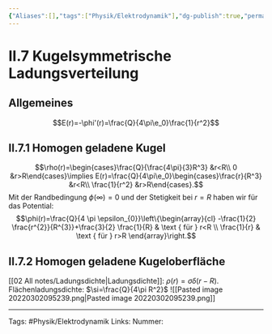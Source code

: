 ```yaml
---
{"Aliases":[],"tags":["Physik/Elektrodynamik"],"dg-publish":true,"permalink":"/02-all-notes/ii-7-kugelsymmetrische-ladungsverteilung/","dgHomeLink":true,"dgPassFrontmatter":true}
---
```


# II.7 Kugelsymmetrische Ladungsverteilung
## Allgemeines
$$E(r)=-\phi'(r)=\frac{Q}{4\pi\e_0}\frac{1}{r^2}$$
## II.7.1 Homogen geladene Kugel
$$\rho(r)=\begin{cases}\frac{Q}{\frac{4\pi}{3}R^3} &r<R\\
0 &r>R\end{cases}\implies E(r)=\frac{Q}{4\pi\e_0}\begin{cases}\frac{r}{R^3} &r<R\\
\frac{1}{r^2} &r>R\end{cases}.$$
Mit der Randbedingung $\phi(\infty)=0$ und der Stetigkeit bei $r=R$ haben wir für das Potential: $$\phi(r)=\frac{Q}{4 \pi \epsilon_{0}}\left\{\begin{array}{cl}
-\frac{1}{2} \frac{r^{2}}{R^{3}}+\frac{3}{2} \frac{1}{R} & \text { für } r<R \\
\frac{1}{r} & \text { für } r>R
\end{array}\right.$$
## II.7.2 Homogen geladene Kugeloberfläche
[[02 All notes/Ladungsdichte|Ladungsdichte]]: $\rho(r)=\sigma\delta(r-R)$.
Flächenladungsdichte: $\si=\frac{Q}{4\pi R^2}$
![[Pasted image 20220302095239.png|Pasted image 20220302095239.png]]




___
Tags: #Physik/Elektrodynamik
Links: 
Nummer: